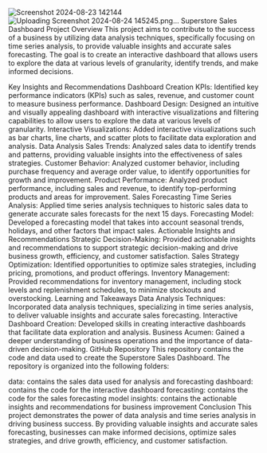 ![Screenshot 2024-08-23 142144](https://github.com/user-attachments/assets/6ba84077-bfc3-4bf3-8883-cd523579cea2)
![Uploading Screenshot 2024-08-24 145245.png…]()
Superstore Sales Dashboard
Project Overview
This project aims to contribute to the success of a business by utilizing data analysis techniques, specifically focusing on time series analysis, to provide valuable insights and accurate sales forecasting. The goal is to create an interactive dashboard that allows users to explore the data at various levels of granularity, identify trends, and make informed decisions.

Key Insights and Recommendations
Dashboard Creation
KPIs: Identified key performance indicators (KPIs) such as sales, revenue, and customer count to measure business performance.
Dashboard Design: Designed an intuitive and visually appealing dashboard with interactive visualizations and filtering capabilities to allow users to explore the data at various levels of granularity.
Interactive Visualizations: Added interactive visualizations such as bar charts, line charts, and scatter plots to facilitate data exploration and analysis.
Data Analysis
Sales Trends: Analyzed sales data to identify trends and patterns, providing valuable insights into the effectiveness of sales strategies.
Customer Behavior: Analyzed customer behavior, including purchase frequency and average order value, to identify opportunities for growth and improvement.
Product Performance: Analyzed product performance, including sales and revenue, to identify top-performing products and areas for improvement.
Sales Forecasting
Time Series Analysis: Applied time series analysis techniques to historic sales data to generate accurate sales forecasts for the next 15 days.
Forecasting Model: Developed a forecasting model that takes into account seasonal trends, holidays, and other factors that impact sales.
Actionable Insights and Recommendations
Strategic Decision-Making: Provided actionable insights and recommendations to support strategic decision-making and drive business growth, efficiency, and customer satisfaction.
Sales Strategy Optimization: Identified opportunities to optimize sales strategies, including pricing, promotions, and product offerings.
Inventory Management: Provided recommendations for inventory management, including stock levels and replenishment schedules, to minimize stockouts and overstocking.
Learning and Takeaways
Data Analysis Techniques: Incorporated data analysis techniques, specializing in time series analysis, to deliver valuable insights and accurate sales forecasting.
Interactive Dashboard Creation: Developed skills in creating interactive dashboards that facilitate data exploration and analysis.
Business Acumen: Gained a deeper understanding of business operations and the importance of data-driven decision-making.
GitHub Repository
This repository contains the code and data used to create the Superstore Sales Dashboard. The repository is organized into the following folders:

data: contains the sales data used for analysis and forecasting
dashboard: contains the code for the interactive dashboard
forecasting: contains the code for the sales forecasting model
insights: contains the actionable insights and recommendations for business improvement
Conclusion
This project demonstrates the power of data analysis and time series analysis in driving business success. By providing valuable insights and accurate sales forecasting, businesses can make informed decisions, optimize sales strategies, and drive growth, efficiency, and customer satisfaction.
